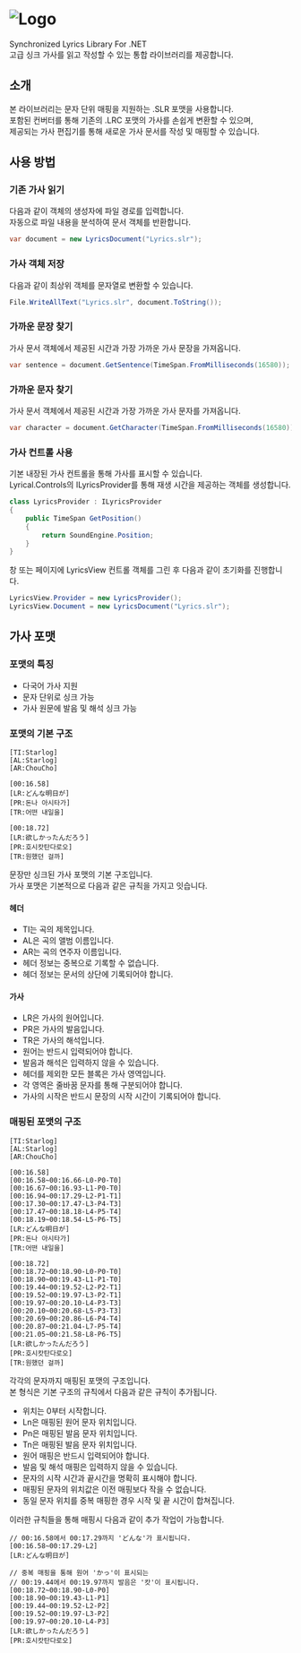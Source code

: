 # ![Logo](https://user-images.githubusercontent.com/1563800/28198917-8bef227e-689c-11e7-9b90-e838ea6c62c5.png)  
Synchronized Lyrics Library For .NET  
고급 싱크 가사를 읽고 작성할 수 있는 통합 라이브러리를 제공합니다.

## 소개
본 라이브러리는 문자 단위 매핑을 지원하는 .SLR 포맷을 사용합니다.  
포함된 컨버터를 통해 기존의 .LRC 포맷의 가사를 손쉽게 변환할 수 있으며,  
제공되는 가사 편집기를 통해 새로운 가사 문서를 작성 및 매핑할 수 있습니다.

## 사용 방법
### 기존 가사 읽기
다음과 같이 객체의 생성자에 파일 경로를 입력합니다.  
자동으로 파일 내용을 분석하여 문서 객체를 반환합니다.
```csharp
var document = new LyricsDocument("Lyrics.slr");
```

### 가사 객체 저장
다음과 같이 최상위 객체를 문자열로 변환할 수 있습니다.  
```csharp
File.WriteAllText("Lyrics.slr", document.ToString());
```

### 가까운 문장 찾기
가사 문서 객체에서 제공된 시간과 가장 가까운 가사 문장을 가져옵니다.
```csharp
var sentence = document.GetSentence(TimeSpan.FromMilliseconds(16580));
```

### 가까운 문자 찾기
가사 문서 객체에서 제공된 시간과 가장 가까운 가사 문자를 가져옵니다.
```csharp
var character = document.GetCharacter(TimeSpan.FromMilliseconds(16580));
```

### 가사 컨트롤 사용
기본 내장된 가사 컨트롤을 통해 가사를 표시할 수 있습니다.  
Lyrical.Controls의 ILyricsProvider를 통해 재생 시간을 제공하는 객체를 생성합니다.
```csharp
class LyricsProvider : ILyricsProvider
{
	public TimeSpan GetPosition()
	{
		return SoundEngine.Position;
	}
}
```

창 또는 페이지에 LyricsView 컨트롤 객체를 그린 후 다음과 같이 초기화를 진행합니다.
```csharp
LyricsView.Provider = new LyricsProvider();
LyricsView.Document = new LyricsDocument("Lyrics.slr");
```

## 가사 포맷
### 포맷의 특징
* 다국어 가사 지원
* 문자 단위로 싱크 가능
* 가사 원문에 발음 및 해석 싱크 가능

### 포맷의 기본 구조
```
[TI:Starlog]
[AL:Starlog]
[AR:ChouCho]

[00:16.58]
[LR:どんな明日が]
[PR:돈나 아시타가]
[TR:어떤 내일을]

[00:18.72]
[LR:欲しかったんだろう]
[PR:호시캇탄다로오]
[TR:원했던 걸까]
```
문장만 싱크된 가사 포맷의 기본 구조입니다.  
가사 포맷은 기본적으로 다음과 같은 규칙을 가지고 잇습니다.

#### 헤더
* TI는 곡의 제목입니다.
* AL은 곡의 앨범 이름입니다.
* AR는 곡의 연주자 이름입니다.
* 헤더 정보는 중복으로 기록할 수 없습니다.
* 헤더 정보는 문서의 상단에 기록되어야 합니다.

#### 가사
* LR은 가사의 원어입니다.
* PR은 가사의 발음입니다.
* TR은 가사의 해석입니다.
* 원어는 반드시 입력되어야 합니다.
* 발음과 해석은 입력하지 않을 수 있습니다.
* 헤더를 제외한 모든 블록은 가사 영역입니다.
* 각 영역은 줄바꿈 문자를 통해 구분되어야 합니다.
* 가사의 시작은 반드시 문장의 시작 시간이 기록되어야 합니다.

### 매핑된 포맷의 구조
```
[TI:Starlog]
[AL:Starlog]
[AR:ChouCho]

[00:16.58]
[00:16.58~00:16.66-L0-P0-T0]
[00:16.67~00:16.93-L1-P0-T0]
[00:16.94~00:17.29-L2-P1-T1]
[00:17.30~00:17.47-L3-P4-T3]
[00:17.47~00:18.18-L4-P5-T4]
[00:18.19~00:18.54-L5-P6-T5]
[LR:どんな明日が]
[PR:돈나 아시타가]
[TR:어떤 내일을]

[00:18.72]
[00:18.72~00:18.90-L0-P0-T0]
[00:18.90~00:19.43-L1-P1-T0]
[00:19.44~00:19.52-L2-P2-T1]
[00:19.52~00:19.97-L3-P2-T1]
[00:19.97~00:20.10-L4-P3-T3]
[00:20.10~00:20.68-L5-P3-T3]
[00:20.69~00:20.86-L6-P4-T4]
[00:20.87~00:21.04-L7-P5-T4]
[00:21.05~00:21.58-L8-P6-T5]
[LR:欲しかったんだろう]
[PR:호시캇탄다로오]
[TR:원했던 걸까]
```
각각의 문자까지 매핑된 포맷의 구조입니다.  
본 형식은 기본 구조의 규칙에서 다음과 같은 규칙이 추가됩니다.

* 위치는 0부터 시작합니다.
* Ln은 매핑된 원어 문자 위치입니다.
* Pn은 매핑된 발음 문자 위치입니다.
* Tn은 매핑된 발음 문자 위치입니다.
* 원어 매핑은 반드시 입력되어야 합니다.
* 발음 및 해석 매핑은 입력하지 않을 수 있습니다.
* 문자의 시작 시간과 끝시간을 명확히 표시해야 합니다.
* 매핑된 문자의 위치값은 이전 매핑보다 작을 수 없습니다.
* 동일 문자 위치를 중복 매핑한 경우 시작 및 끝 시간이 합쳐집니다.

이러한 규칙들을 통해 매핑시 다음과 같이 추가 작업이 가능합니다.
```
// 00:16.58에서 00:17.29까지 'どんな'가 표시됩니다.
[00:16.58~00:17.29-L2]
[LR:どんな明日が]
```
```
// 중복 매핑을 통해 원어 'かっ'이 표시되는
// 00:19.44에서 00:19.97까지 발음은 '캇'이 표시됩니다.
[00:18.72~00:18.90-L0-P0]
[00:18.90~00:19.43-L1-P1]
[00:19.44~00:19.52-L2-P2]
[00:19.52~00:19.97-L3-P2]
[00:19.97~00:20.10-L4-P3]
[LR:欲しかったんだろう]
[PR:호시캇탄다로오]
```
